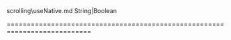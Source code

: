 <!--merge--><!--/merge-->
<!--dep-->scrolling\useNative.md<!--/dep-->
<!--type-->String|Boolean<!--/type-->
===========================================================================
